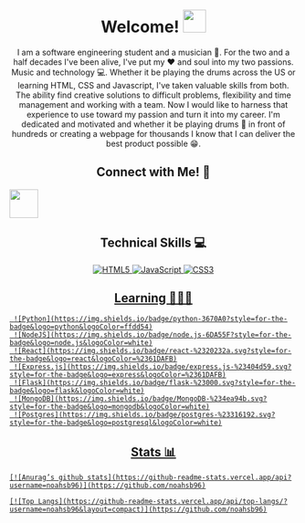 <h1 align="center"> Welcome! <img height="40px" src="https://github.com/nixin72/nixin72/blob/0409e61b2e776bbffd86e4be4f94c9844ef85379/wave.gif"/> </h1>
   

<p align="center"> I am a software engineering student and a musician 🎵. For the two and a half decades I've been alive, I've put my ❤️ and soul into my two passions. Music and technology 💻. Whether it be playing the drums across the US or learning HTML, CSS and Javascript, I've taken valuable skills from both. The ability find creative solutions to difficult problems, flexibility and time management and working with a team. Now I would like to harness that experience to use toward my passion and turn it into my career. I'm dedicated and motivated and whether it be playing drums 🥁 in front of hundreds or creating a webpage for thousands I know that I can deliver the best product possible 😁. </p>

<h2 align="center">Connect with Me! 🔗</h2>

   <a href="https://www.linkedin.com/in/noahsb96/">
      <img height="50" src="https://cdn2.iconfinder.com/data/icons/social-icon-3/512/social_style_3_in-306.png"/>
   </a>

<h2 align="center">Technical Skills 💻</h2>

   <div align="center">

   <a href="">![HTML5](https://img.shields.io/badge/html5-%23E34F26.svg?style=for-the-badge&logo=html5&logoColor=white)
   <a href="">![JavaScript](https://img.shields.io/badge/javascript-%23323330.svg?style=for-the-badge&logo=javascript&logoColor=%23F7DF1E)
   <a href="">![CSS3](https://img.shields.io/badge/css3-%231572B6.svg?style=for-the-badge&logo=css3&logoColor=white)
   </div>   
   

<h2 align="center">Learning 👨🏻‍🎓</h2>

     ![Python](https://img.shields.io/badge/python-3670A0?style=for-the-badge&logo=python&logoColor=ffdd54)
     ![NodeJS](https://img.shields.io/badge/node.js-6DA55F?style=for-the-badge&logo=node.js&logoColor=white)
     ![React](https://img.shields.io/badge/react-%2320232a.svg?style=for-the-badge&logo=react&logoColor=%2361DAFB)
     ![Express.js](https://img.shields.io/badge/express.js-%23404d59.svg?style=for-the-badge&logo=express&logoColor=%2361DAFB)
     ![Flask](https://img.shields.io/badge/flask-%23000.svg?style=for-the-badge&logo=flask&logoColor=white)
     ![MongoDB](https://img.shields.io/badge/MongoDB-%234ea94b.svg?style=for-the-badge&logo=mongodb&logoColor=white)
     ![Postgres](https://img.shields.io/badge/postgres-%23316192.svg?style=for-the-badge&logo=postgresql&logoColor=white)

<h2 align="center">Stats 📊</h2>

    [![Anurag’s github stats](https://github-readme-stats.vercel.app/api?username=noahsb96)](https://github.com/noahsb96)

    [![Top Langs](https://github-readme-stats.vercel.app/api/top-langs/?username=noahsb96&layout=compact)](https://github.com/noahsb96)

<!--
**noahsb96/noahsb96** is a ✨ _special_ ✨ repository because its `README.md` (this file) appears on your GitHub profile.

Here are some ideas to get you started:

- 🔭 I’m currently working on ...
- 🌱 I’m currently learning ...
- 👯 I’m looking to collaborate on ...
- 🤔 I’m looking for help with ...
- 💬 Ask me about ...
- 📫 How to reach me: ...
- 😄 Pronouns: ...
- ⚡ Fun fact: ...
-->
